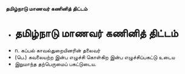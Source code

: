 **தமிழ்நாடு மாணவர் கணினித் திட்டம்**
- # தமிழ்நாடு மாணவர் கணினித் திட்டம்
- n. கப்பல் காவல்துறையினரின் தலைவர்
- (பெ.) கவலையற்ற இன்ப எழுச்சி கொள்கிற இன்ப எழுச்சிப்பகட்டு உடைய
- இறுமாந்த தற்பெருமைப் பகட்டுடைய.

